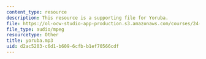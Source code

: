 ```yaml
---
content_type: resource
description: This resource is a supporting file for Yoruba.
file: https://ol-ocw-studio-app-production.s3.amazonaws.com/courses/24-901-language-and-its-structure-i-phonology-fall-2010/d2ac5203c6d1b6096cfbb1ef70566cdf_yoruba.mp3
file_type: audio/mpeg
resourcetype: Other
title: yoruba.mp3
uid: d2ac5203-c6d1-b609-6cfb-b1ef70566cdf
---
```

